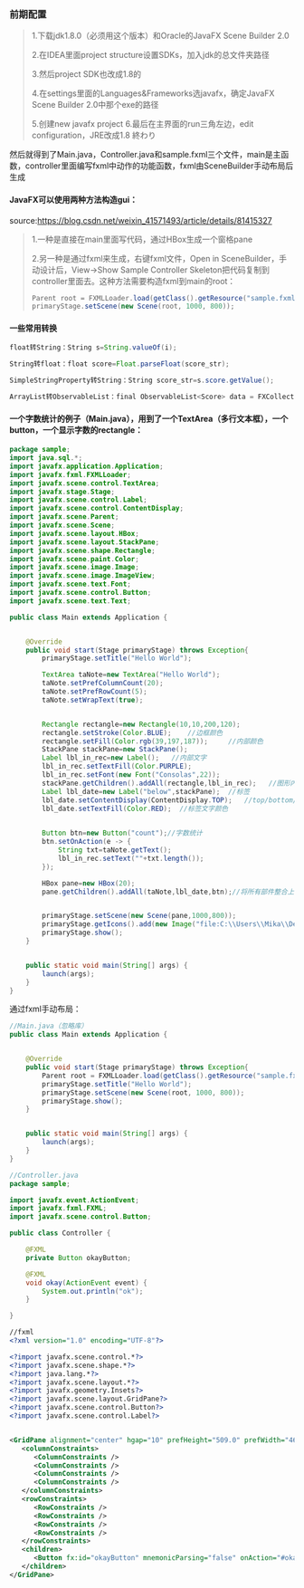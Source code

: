 ### 前期配置

> 1.下载jdk1.8.0（必须用这个版本）和Oracle的JavaFX Scene Builder 2.0
>
> 2.在IDEA里面project structure设置SDKs，加入jdk的总文件夹路径
>
> 3.然后project SDK也改成1.8的
>
> 4.在settings里面的Languages&Frameworks选javafx，确定JavaFX Scene Builder 2.0中那个exe的路径
>
> 5.创建new javafx project
> 6.最后在主界面的run三角左边，edit configuration，JRE改成1.8
> 終わり

然后就得到了Main.java，Controller.java和sample.fxml三个文件，main是主函数，controller里面编写fxml中动作的功能函数，fxml由SceneBuilder手动布局后生成

#### JavaFX可以使用两种方法构造gui：
source:https://blog.csdn.net/weixin_41571493/article/details/81415327

> 1.一种是直接在main里面写代码，通过HBox生成一个窗格pane
>
> 2.另一种是通过fxml来生成，右键fxml文件，Open in SceneBuilder，手动设计后，View->Show Sample Controller Skeleton把代码复制到controller里面去。这种方法需要构造fxml到main的root：
>
> ```java
> Parent root = FXMLLoader.load(getClass().getResource("sample.fxml"));
> primaryStage.setScene(new Scene(root, 1000, 800));
> ```

#### 一些常用转换


```java
float转String：String s=String.valueOf(i);

String转float：float score=Float.parseFloat(score_str);

SimpleStringProperty转String：String score_str=s.score.getValue();

ArrayList转ObservableList：final ObservableList<Score> data = FXCollections.observableArrayList(observableArrayList);
```



#### 一个字数统计的例子（Main.java），用到了一个TextArea（多行文本框），一个button，一个显示字数的rectangle：

```java
package sample;
import java.sql.*;
import javafx.application.Application;
import javafx.fxml.FXMLLoader;
import javafx.scene.control.TextArea;
import javafx.stage.Stage;
import javafx.scene.control.Label;
import javafx.scene.control.ContentDisplay;
import javafx.scene.Parent;
import javafx.scene.Scene;
import javafx.scene.layout.HBox;
import javafx.scene.layout.StackPane;
import javafx.scene.shape.Rectangle;
import javafx.scene.paint.Color;
import javafx.scene.image.Image;
import javafx.scene.image.ImageView;
import javafx.scene.text.Font;
import javafx.scene.control.Button;
import javafx.scene.text.Text;

public class Main extends Application {


    @Override
    public void start(Stage primaryStage) throws Exception{
        primaryStage.setTitle("Hello World");

        TextArea taNote=new TextArea("Hello World");
        taNote.setPrefColumnCount(20);
        taNote.setPrefRowCount(5);
        taNote.setWrapText(true);


        Rectangle rectangle=new Rectangle(10,10,200,120);
        rectangle.setStroke(Color.BLUE);    //边框颜色
        rectangle.setFill(Color.rgb(39,197,187));     //内部颜色
        StackPane stackPane=new StackPane();
        Label lbl_in_rec=new Label();   //内部文字
        lbl_in_rec.setTextFill(Color.PURPLE);
        lbl_in_rec.setFont(new Font("Consolas",22));
        stackPane.getChildren().addAll(rectangle,lbl_in_rec);   //图形内部文字
        Label lbl_date=new Label("below",stackPane);  //标签
        lbl_date.setContentDisplay(ContentDisplay.TOP);   //top/bottom/right/left表示图形相对标签的位置
        lbl_date.setTextFill(Color.RED);  //标签文字颜色

        
        Button btn=new Button("count");//字数统计
        btn.setOnAction(e -> {
            String txt=taNote.getText();
            lbl_in_rec.setText(""+txt.length());
        });

        HBox pane=new HBox(20);
        pane.getChildren().addAll(taNote,lbl_date,btn);//将所有部件整合上


        primaryStage.setScene(new Scene(pane,1000,800));
        primaryStage.getIcons().add(new Image("file:C:\\Users\\Mika\\Desktop\\oshio.jpg")); //程序的小图标
        primaryStage.show();
    }


    public static void main(String[] args) {
        launch(args);
    }
}

```

通过fxml手动布局：

```java
//Main.java（忽略库）
public class Main extends Application {


    @Override
    public void start(Stage primaryStage) throws Exception{
        Parent root = FXMLLoader.load(getClass().getResource("sample.fxml"));
        primaryStage.setTitle("Hello World");
        primaryStage.setScene(new Scene(root, 1000, 800));
        primaryStage.show();
    }


    public static void main(String[] args) {
        launch(args);
    }
}

//Controller.java
package sample;

import javafx.event.ActionEvent;
import javafx.fxml.FXML;
import javafx.scene.control.Button;

public class Controller {

    @FXML
    private Button okayButton;

    @FXML
    void okay(ActionEvent event) {
        System.out.println("ok");
    }

}
```

```xml
//fxml
<?xml version="1.0" encoding="UTF-8"?>

<?import javafx.scene.control.*?>
<?import javafx.scene.shape.*?>
<?import java.lang.*?>
<?import javafx.scene.layout.*?>
<?import javafx.geometry.Insets?>
<?import javafx.scene.layout.GridPane?>
<?import javafx.scene.control.Button?>
<?import javafx.scene.control.Label?>


<GridPane alignment="center" hgap="10" prefHeight="509.0" prefWidth="468.0" vgap="10" xmlns:fx="http://javafx.com/fxml/1" xmlns="http://javafx.com/javafx/8" fx:controller="sample.Controller">
   <columnConstraints>
      <ColumnConstraints />
      <ColumnConstraints />
      <ColumnConstraints />
      <ColumnConstraints />
   </columnConstraints>
   <rowConstraints>
      <RowConstraints />
      <RowConstraints />
      <RowConstraints />
      <RowConstraints />
   </rowConstraints>
   <children>
      <Button fx:id="okayButton" mnemonicParsing="false" onAction="#okay" text="ok" GridPane.columnIndex="1" />
   </children>
</GridPane>

```

